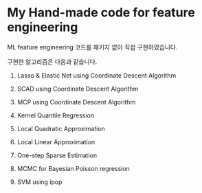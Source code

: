 # My Hand-made code for feature engineering

ML feature engineering 코드를 패키지 없이 직접 구현하였습니다.

구현한 알고리즘은 다음과 같습니다.

1. Lasso & Elastic Net using Coordinate Descent Algorithm
   
2. SCAD using Coordinate Descent Algorithm
   
3. MCP using Coordinate Descent Algorithm
 
4. Kernel Quantile Regression
 
5. Local Quadratic Approximation
 
6. Local Linear Approximation
 
7. One-step Sparse Estimation
 
8. MCMC for Bayesian Poisson regression

9. SVM using ipop

